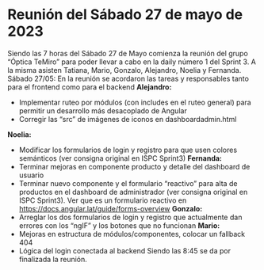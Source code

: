 # Reunión del Sábado 27 de mayo de 2023 

Siendo las 7 horas del Sábado 27 de Mayo comienza la reunión del grupo “Óptica TeMiro” para poder llevar a cabo en la daily número 1 del Sprint 3. A la misma asisten Tatiana, Mario, Gonzalo, Alejandro, Noelia y Fernanda.
Sábado 27/05: 
En la reunión se acordaron las tareas y responsables tanto para el frontend como para el backend
**Alejandro:**
- Implementar ruteo por módulos (con includes en el ruteo general) para permitir un desarrollo más desacoplado de Angular
- Corregir las “src” de imágenes de iconos en dashboardadmin.html

**Noelia:**
- Modificar los formularios de login y registro para que usen colores semánticos (ver consigna original en ISPC Sprint3)
**Fernanda:**
- Terminar mejoras en componente producto y detalle del dashboard de usuario
- Terminar nuevo componente y el formulario “reactivo” para alta de productos en el dashboard de administrador  (ver consigna original en ISPC Sprint3). Ver que es un formulario reactivo en https://docs.angular.lat/guide/forms-overview 
**Gonzalo:**
- Arreglar los dos formularios de login y registro que actualmente dan errores con los “ngIF” y los botones que no funcionan
**Mario:**
- Mejoras en estructura de módulos/componentes, colocar un fallback 404
- Lógica del login conectada al backend
Siendo las 8:45 se da por finalizada la reunión.